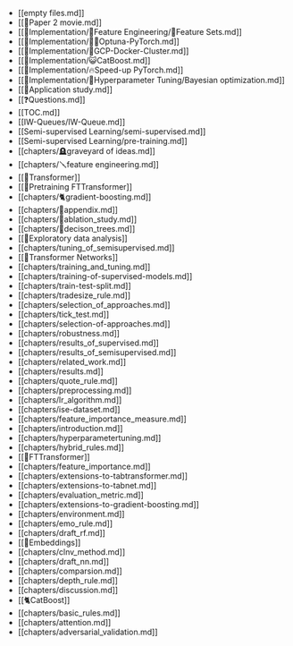 - [[empty files.md]]
- [[🍿Paper 2 movie.md]]
- [[🍬Implementation/🧪Feature Engineering/🧃Feature Sets.md]]
- [[🍬Implementation/🧜‍♂️Optuna-PyTorch.md]]
- [[🍬Implementation/🛞GCP-Docker-Cluster.md]]
- [[🍬Implementation/😺CatBoost.md]]
- [[🍬Implementation/🔥Speed-up PyTorch.md]]
- [[🍬Implementation/🎯Hyperparameter Tuning/Bayesian optimization.md]]
- [[🍕Application study.md]]
- [[❓Questions.md]]
- [[TOC.md]]
- [[IW-Queues/IW-Queue.md]]
- [[Semi-supervised Learning/semi-supervised.md]]
- [[Semi-supervised Learning/pre-training.md]]
- [[chapters/🪦graveyard of ideas.md]]
- [[chapters/🪛feature engineering.md]]
- [[🤖Transformer]]
- [[🤖Pretraining FTTransformer]]
- [[chapters/🐈gradient-boosting.md]]
- [[chapters/🍬appendix.md]]
- [[chapters/🎋ablation_study.md]]
- [[chapters/🎄decison_trees.md]]
- [[🚏Exploratory data analysis]]
- [[chapters/tuning_of_semisupervised.md]]
- [[🤖Transformer Networks]]
- [[chapters/training_and_tuning.md]]
- [[chapters/training-of-supervised-models.md]]
- [[chapters/train-test-split.md]]
- [[chapters/tradesize_rule.md]]
- [[chapters/selection_of_approaches.md]]
- [[chapters/tick_test.md]]
- [[chapters/selection-of-approaches.md]]
- [[chapters/robustness.md]]
- [[chapters/results_of_supervised.md]]
- [[chapters/results_of_semisupervised.md]]
- [[chapters/related_work.md]]
- [[chapters/results.md]]
- [[chapters/quote_rule.md]]
- [[chapters/preprocessing.md]]
- [[chapters/lr_algorithm.md]]
- [[chapters/ise-dataset.md]]
- [[chapters/feature_importance_measure.md]]
- [[chapters/introduction.md]]
- [[chapters/hyperparametertuning.md]]
- [[chapters/hybrid_rules.md]]
- [[🤖FTTransformer]]
- [[chapters/feature_importance.md]]
- [[chapters/extensions-to-tabtransformer.md]]
- [[chapters/extensions-to-tabnet.md]]
- [[chapters/evaluation_metric.md]]
- [[chapters/extensions-to-gradient-boosting.md]]
- [[chapters/environment.md]]
- [[chapters/emo_rule.md]]
- [[chapters/draft_rf.md]]
- [[🤖Embeddings]]
- [[chapters/clnv_method.md]]
- [[chapters/draft_nn.md]]
- [[chapters/comparsion.md]]
- [[chapters/depth_rule.md]]
- [[chapters/discussion.md]]
- [[🐈CatBoost]]
- [[chapters/basic_rules.md]]
- [[chapters/attention.md]]
- [[chapters/adversarial_validation.md]]